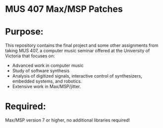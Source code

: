 # MUS 407 Max/MSP Patches
# Purpose: 
This repository contains the final project and some other assignments from taking MUS 407, a computer music seminar offered at the University of Victoria that focuses 
on:
- Advanced work in computer music
- Study of software synthesis
- Analysis of digitized signals, interactive control of synthesizers, embedded systems, and robotics.
- Extensive work in Max/MSP/jitter.

# Required:
Max/MSP version 7 or higher, no additional libraries required!
